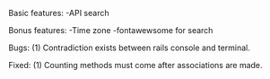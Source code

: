 Basic features:
-API search

Bonus features:
-Time zone
-fontawewsome for search

Bugs:
(1) Contradiction exists between rails console and terminal.

Fixed:
(1) Counting methods must come after associations are made.